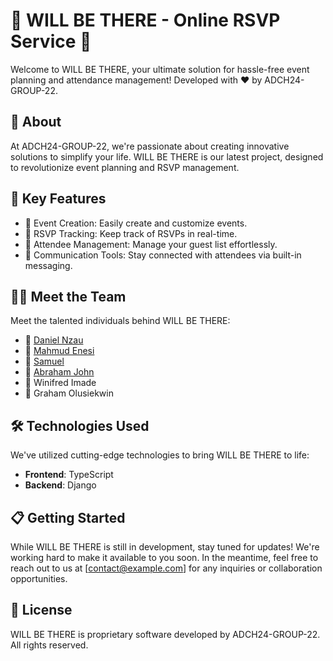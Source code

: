 # 🎉 WILL BE THERE - Online RSVP Service 🎉

Welcome to WILL BE THERE, your ultimate solution for hassle-free event planning and attendance management! Developed with ❤️ by ADCH24-GROUP-22.

## 🚀 About

At ADCH24-GROUP-22, we're passionate about creating innovative solutions to simplify your life. WILL BE THERE is our latest project, designed to revolutionize event planning and RSVP management.

## 🌟 Key Features

- 📅 Event Creation: Easily create and customize events.
- 📝 RSVP Tracking: Keep track of RSVPs in real-time.
- 👥 Attendee Management: Manage your guest list effortlessly.
- 📧 Communication Tools: Stay connected with attendees via built-in messaging.

## 👨‍💻 Meet the Team

Meet the talented individuals behind WILL BE THERE:
- 👨 [Daniel Nzau](https://github.com/orgs/ADCH24-GROUP-22/people/Bishop-Code-dev)
- 👨 [Mahmud Enesi](https://github.com/orgs/ADCH24-GROUP-22/people/Mahmud1087)
- 👨 [Samuel](https://github.com/orgs/ADCH24-GROUP-22/people/dcyberprince)
- 👨 [Abraham John](https://github.com/orgs/ADCH24-GROUP-22/Jabrahamjohn)
- 👩 Winifred Imade
- 👨 Graham Olusiekwin

## 🛠️ Technologies Used

We've utilized cutting-edge technologies to bring WILL BE THERE to life:
- **Frontend**: TypeScript
- **Backend**: Django

## 📋 Getting Started

While WILL BE THERE is still in development, stay tuned for updates! We're working hard to make it available to you soon. In the meantime, feel free to reach out to us at [contact@example.com] for any inquiries or collaboration opportunities.

## 📄 License

WILL BE THERE is proprietary software developed by ADCH24-GROUP-22. All rights reserved.
